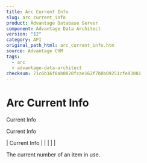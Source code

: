```yaml
---
title: Arc Current Info
slug: arc_current_info
product: Advantage Database Server
component: Advantage Data Architect
version: "12"
category: API
original_path_html: arc_current_info.htm
source: Advantage CHM
tags:
  - arc
  - advantage-data-architect
checksum: 71c6b16f8ab0020fcae162f7b0b09251cfe93081
---
```


# Arc Current Info

Current Info

Current Info

| Current Info |  |  |  |  |

The current number of an item in use.
